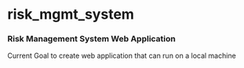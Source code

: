 # risk_mgmt_system
### Risk Management System Web Application
Current Goal to create web application that can run on a local machine

